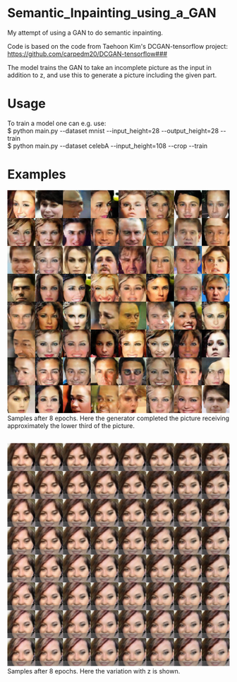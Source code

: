 # Semantic_Inpainting_using_a_GAN
My attempt of using a GAN to do semantic inpainting.

Code is based on the code from Taehoon Kim's DCGAN-tensorflow project:<br />
https://github.com/carpedm20/DCGAN-tensorflow###

The model trains the GAN to take an incomplete picture as the input in addition to z,
and use this to generate a picture including the given part.<br />

# Usage

To train a model one can e.g. use:<br />
$ python main.py --dataset mnist --input_height=28 --output_height=28 --train <br />
$ python main.py --dataset celebA --input_height=108 --crop --train

# Examples

![Example1](/good_samples/celebA_8e_merge.png) <br />
Samples after 8 epochs. Here the generator completed the picture receiving approximately the lower third of the picture. <br /> <br />

![Example1](/good_samples/celebA_8e_diffz_z_dim=4000_--img_height=12.png) <br />
Samples after 8 epochs. Here the variation with z is shown. <br /> <br />

